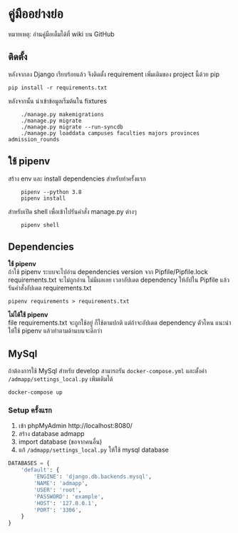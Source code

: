 # คู่มืออย่างย่อ

หมายเหตุ: อ่านคู่มือเต็มได้ที่ wiki บน GitHub

## ติดตั้ง

หลังจากลง Django เรียบร้อยแล้ว จึงติดตั้ง requirement เพิ่มเติมของ project นี้ด้วย pip

    pip install -r requirements.txt

หลังจากนั้น นำเข้าข้อมูลเริ่มต้นใน fixtures

```
    ./manage.py makemigrations
    ./manage.py migrate
    ./manage.py migrate --run-syncdb
    ./manage.py loaddata campuses faculties majors provinces admission_rounds
```


## ใช้ pipenv
สร้าง env และ install dependencies สำหรับทำครั้งแรก
```
    pipenv --python 3.8
    pipenv install
```
สำหรับเปิด shell เพื่อเข้าไปรันคำสั่ง manage.py ต่างๆ
```
    pipenv shell
```


## Dependencies
**ใช้ pipenv**  
ถ้าใช้ pipenv ระบบจะไปอ่าน dependencies version จาก Pipfile/Pipfile.lock  
requirements.txt จะไม่ถูกอ่าน ไม่มีผลเลย เวลาอัปเดต dependency ให้อัปใน Pipfile แล้วรันคำสั่งอัปเดต requirements.txt
```shell
pipenv requirements > requirements.txt
```
**ไม่ได้ใช้ pipenv**  
file requirements.txt จะถูกใช้อยู่ ก็ใช้ตามปกติ แต่ถ้าจะอัปเดต dependency ตัวไหน แนะนำให้ใช้ pipenv แล้วทำตามด้านบนจะดีกว่า


## MySql
ถ้าต้องการใช้ MySql สำหรับ develop สามารถรัน `docker-compose.yml` และตั้งค่า `/admapp/settings_local.py` เพิมเติมได้
```shell
docker-compose up
```

### Setup ครั้งแรก
1. เข้า phpMyAdmin http://localhost:8080/  
2. สร้าง database admapp
3. import database (ขอจากคนอื่น)
4. แก้ `/admapp/settings_local.py` ให้ใช้ mysql database
```python
DATABASES = {
    'default': {
        'ENGINE': 'django.db.backends.mysql',
        'NAME': 'admapp',
        'USER': 'root',
        'PASSWORD': 'example',
        'HOST': '127.0.0.1',
        'PORT': '3306',
    }
}
```
